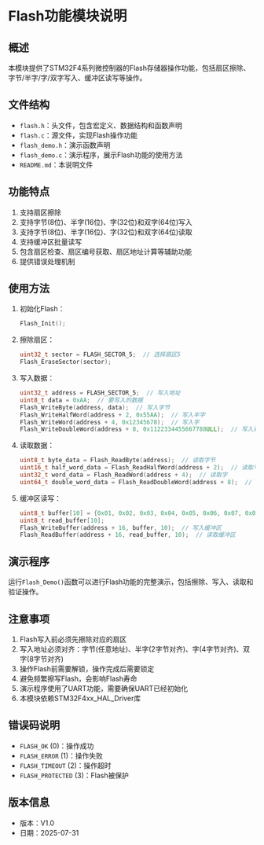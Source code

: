 # Flash功能模块说明

## 概述
本模块提供了STM32F4系列微控制器的Flash存储器操作功能，包括扇区擦除、字节/半字/字/双字写入、缓冲区读写等操作。

## 文件结构
- `flash.h`：头文件，包含宏定义、数据结构和函数声明
- `flash.c`：源文件，实现Flash操作功能
- `flash_demo.h`：演示函数声明
- `flash_demo.c`：演示程序，展示Flash功能的使用方法
- `README.md`：本说明文件

## 功能特点
1. 支持扇区擦除
2. 支持字节(8位)、半字(16位)、字(32位)和双字(64位)写入
3. 支持字节(8位)、半字(16位)、字(32位)和双字(64位)读取
4. 支持缓冲区批量读写
5. 包含扇区检查、扇区编号获取、扇区地址计算等辅助功能
6. 提供错误处理机制

## 使用方法
1. 初始化Flash：
   ```c
   Flash_Init();
   ```

2. 擦除扇区：
   ```c
   uint32_t sector = FLASH_SECTOR_5;  // 选择扇区5
   Flash_EraseSector(sector);
   ```

3. 写入数据：
   ```c
   uint32_t address = FLASH_SECTOR_5;  // 写入地址
   uint8_t data = 0xAA;  // 要写入的数据
   Flash_WriteByte(address, data);  // 写入字节
   Flash_WriteHalfWord(address + 2, 0x55AA);  // 写入半字
   Flash_WriteWord(address + 4, 0x12345678);  // 写入字
   Flash_WriteDoubleWord(address + 8, 0x1122334455667788ULL);  // 写入双字
   ```

4. 读取数据：
   ```c
   uint8_t byte_data = Flash_ReadByte(address);  // 读取字节
   uint16_t half_word_data = Flash_ReadHalfWord(address + 2);  // 读取半字
   uint32_t word_data = Flash_ReadWord(address + 4);  // 读取字
   uint64_t double_word_data = Flash_ReadDoubleWord(address + 8);  // 读取双字
   ```

5. 缓冲区读写：
   ```c
   uint8_t buffer[10] = {0x01, 0x02, 0x03, 0x04, 0x05, 0x06, 0x07, 0x08, 0x09, 0x0A};
   uint8_t read_buffer[10];
   Flash_WriteBuffer(address + 16, buffer, 10);  // 写入缓冲区
   Flash_ReadBuffer(address + 16, read_buffer, 10);  // 读取缓冲区
   ```

## 演示程序
运行`Flash_Demo()`函数可以进行Flash功能的完整演示，包括擦除、写入、读取和验证操作。

## 注意事项
1. Flash写入前必须先擦除对应的扇区
2. 写入地址必须对齐：字节(任意地址)、半字(2字节对齐)、字(4字节对齐)、双字(8字节对齐)
3. 操作Flash前需要解锁，操作完成后需要锁定
4. 避免频繁擦写Flash，会影响Flash寿命
5. 演示程序使用了UART功能，需要确保UART已经初始化
6. 本模块依赖STM32F4xx_HAL_Driver库

## 错误码说明
- `FLASH_OK` (0)：操作成功
- `FLASH_ERROR` (1)：操作失败
- `FLASH_TIMEOUT` (2)：操作超时
- `FLASH_PROTECTED` (3)：Flash被保护

## 版本信息
- 版本：V1.0
- 日期：2025-07-31